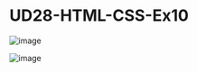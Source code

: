# UD28-HTML-CSS-Ex10

![image](https://user-images.githubusercontent.com/108835310/187302087-2a567c34-8243-4267-8250-811d99286058.png)

![image](https://user-images.githubusercontent.com/108835310/187302117-bb53f270-aed4-4214-9eb4-39ef4defadb3.png)
